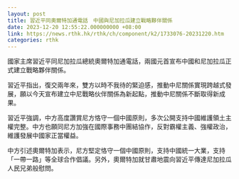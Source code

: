 ```yaml
---
layout: post
title: 習近平同奧爾特加通電話　中國與尼加拉瓜建立戰略夥伴關係
date: 2023-12-20 12:55:22.000000000 +08:00
link: https://news.rthk.hk/rthk/ch/component/k2/1733076-20231220.htm
categories: rthk
---
```


國家主席習近平同尼加拉瓜總統奧爾特加通電話，兩國元首宣布中國和尼加拉瓜正式建立戰略夥伴關係。

習近平指出，復交兩年來，雙方以時不我待的緊迫感，推動中尼關係實現跨越式發展，願以今天宣布建立中尼戰略伙伴關係為新起點，推動中尼關係不斷取得新成果。

習近平強調，中方高度讚賞尼方恪守一個中國原則，多次公開支持中國維護領土主權完整。中方也願同尼方加強在國際事務中團結協作，反對霸權主義、強權政治，維護發展中國家正當權益。

中方引述奧爾特加表示，尼方堅定恪守一個中國原則，支持中國統一大業，支持「一帶一路」等全球合作倡議。另外，奧爾特加就甘肅地震向習近平傳達尼加拉瓜人民兄弟般慰問。

